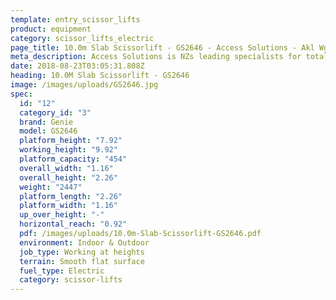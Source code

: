 ```yaml
---
template: entry_scissor_lifts
product: equipment
category: scissor_lifts_electric
page_title: 10.0m Slab Scissorlift - GS2646 - Access Solutions - Akl Wgtn Chch, NZ
meta_description: Access Solutions is NZs leading specialists for total access solution equipment. 100% NZ owned & operated. Read about us - Make an enquiry today
date: 2018-08-23T03:05:31.808Z
heading: 10.0M Slab Scissorlift - GS2646
image: /images/uploads/GS2646.jpg
spec:
  id: "12"
  category_id: "3"
  brand: Genie
  model: GS2646
  platform_height: "7.92"
  working_height: "9.92"
  platform_capacity: "454"
  overall_width: "1.16"
  overall_height: "2.26"
  weight: "2447"
  platform_length: "2.26"
  platform_width: "1.16"
  up_over_height: "-"
  horizontal_reach: "0.92"
  pdf: /images/uploads/10.0m-Slab-Scissorlift-GS2646.pdf
  environment: Indoor & Outdoor
  job_type: Working at heights
  terrain: Smooth flat surface
  fuel_type: Electric
  category: scissor-lifts
---
```

